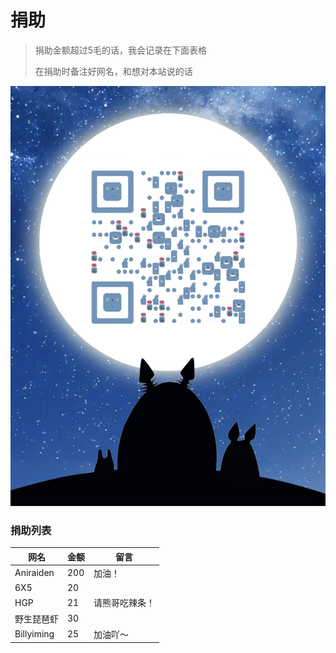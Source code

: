 # 捐助

> 捐助金额超过5毛的话，我会记录在下面表格
> 
> 在捐助时备注好网名，和想对本站说的话

![](./image/qr7.png)

### 捐助列表

| 网名       | 金额 | 留言           |
| ------------ | ------ | ---------------- |
| Aniraiden  | 200  | 加油！         |
| 6X5        | 20   |                |
| HGP        | 21   | 请熊哥吃辣条！ |
| 野生琵琶虾 | 30   |                |
| Billyiming | 25   | 加油吖～       |
